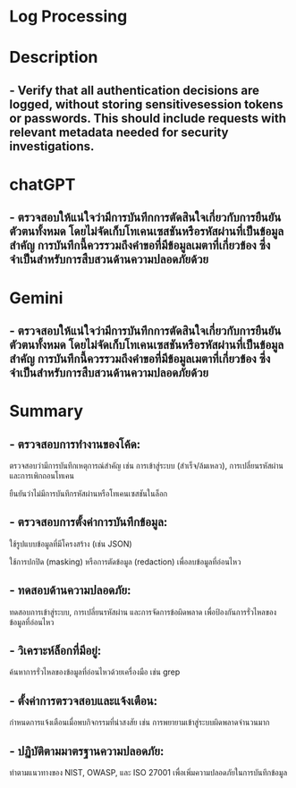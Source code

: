 # Log Processing

# Description
## - Verify that all authentication decisions are logged, without storing sensitivesession tokens or passwords. This should include requests with relevant metadata needed for security investigations.
# chatGPT
## - ตรวจสอบให้แน่ใจว่ามีการบันทึกการตัดสินใจเกี่ยวกับการยืนยันตัวตนทั้งหมด โดยไม่จัดเก็บโทเคนเซสชันหรือรหัสผ่านที่เป็นข้อมูลสำคัญ การบันทึกนี้ควรรวมถึงคำขอที่มีข้อมูลเมตาที่เกี่ยวข้อง ซึ่งจำเป็นสำหรับการสืบสวนด้านความปลอดภัยด้วย

# Gemini
## - ตรวจสอบให้แน่ใจว่ามีการบันทึกการตัดสินใจเกี่ยวกับการยืนยันตัวตนทั้งหมด โดยไม่จัดเก็บโทเคนเซสชันหรือรหัสผ่านที่เป็นข้อมูลสำคัญ การบันทึกนี้ควรรวมถึงคำขอที่มีข้อมูลเมตาที่เกี่ยวข้อง ซึ่งจำเป็นสำหรับการสืบสวนด้านความปลอดภัยด้วย

# Summary
## - ตรวจสอบการทำงานของโค้ด:

ตรวจสอบว่ามีการบันทึกเหตุการณ์สำคัญ เช่น การเข้าสู่ระบบ (สำเร็จ/ล้มเหลว), การเปลี่ยนรหัสผ่าน และการเพิกถอนโทเคน

ยืนยันว่าไม่มีการบันทึกรหัสผ่านหรือโทเคนเซสชันในล็อก

## - ตรวจสอบการตั้งค่าการบันทึกข้อมูล:

ใช้รูปแบบข้อมูลที่มีโครงสร้าง (เช่น JSON)

ใช้การปกปิด (masking) หรือการตัดข้อมูล (redaction) เพื่อลบข้อมูลที่อ่อนไหว

## - ทดสอบด้านความปลอดภัย:

ทดสอบการเข้าสู่ระบบ, การเปลี่ยนรหัสผ่าน และการจัดการข้อผิดพลาด เพื่อป้องกันการรั่วไหลของข้อมูลที่อ่อนไหว

## - วิเคราะห์ล็อกที่มีอยู่:

ค้นหาการรั่วไหลของข้อมูลที่อ่อนไหวด้วยเครื่องมือ เช่น grep

## - ตั้งค่าการตรวจสอบและแจ้งเตือน:

กำหนดการแจ้งเตือนเมื่อพบกิจกรรมที่น่าสงสัย เช่น การพยายามเข้าสู่ระบบผิดพลาดจำนวนมาก

## - ปฏิบัติตามมาตรฐานความปลอดภัย:

ทำตามแนวทางของ NIST, OWASP, และ ISO 27001 เพื่อเพิ่มความปลอดภัยในการบันทึกข้อมูล
